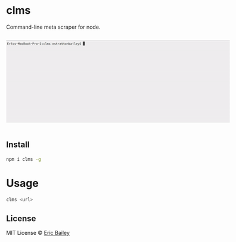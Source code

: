 # clms
Command-line meta scraper for node.

<img src='https://raw.githubusercontent.com/estrattonbailey/clms/master/demo.gif' style='max-width: 600px; margin: 1em 0;' />

## Install
```bash
npm i clms -g
```

# Usage
```bash
clms <url>
```

## License
MIT License © [Eric Bailey](https://estrattonbailey.com)
